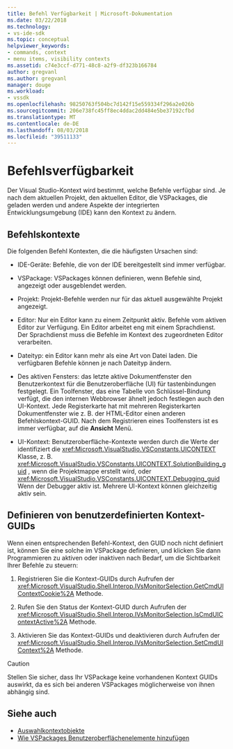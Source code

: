 ```yaml
---
title: Befehl Verfügbarkeit | Microsoft-Dokumentation
ms.date: 03/22/2018
ms.technology:
- vs-ide-sdk
ms.topic: conceptual
helpviewer_keywords:
- commands, context
- menu items, visibility contexts
ms.assetid: c74e3ccf-d771-48c8-a2f9-df323b166784
author: gregvanl
ms.author: gregvanl
manager: douge
ms.workload:
- vssdk
ms.openlocfilehash: 98250763f504bc7d142f15e559334f296a2e026b
ms.sourcegitcommit: 206e738fc45ff8ec4ddac2dd484e5be37192cfbd
ms.translationtype: MT
ms.contentlocale: de-DE
ms.lasthandoff: 08/03/2018
ms.locfileid: "39511133"
---
```

# <a name="command-availability"></a>Befehlsverfügbarkeit

Der Visual Studio-Kontext wird bestimmt, welche Befehle verfügbar sind. Je nach dem aktuellen Projekt, den aktuellen Editor, die VSPackages, die geladen werden und andere Aspekte der integrierten Entwicklungsumgebung (IDE) kann den Kontext zu ändern.

## <a name="command-contexts"></a>Befehlskontexte

Die folgenden Befehl Kontexten, die die häufigsten Ursachen sind:

- IDE-Geräte: Befehle, die von der IDE bereitgestellt sind immer verfügbar.

- VSPackage: VSPackages können definieren, wenn Befehle sind, angezeigt oder ausgeblendet werden.

- Projekt: Projekt-Befehle werden nur für das aktuell ausgewählte Projekt angezeigt.

- Editor: Nur ein Editor kann zu einem Zeitpunkt aktiv. Befehle vom aktiven Editor zur Verfügung. Ein Editor arbeitet eng mit einem Sprachdienst. Der Sprachdienst muss die Befehle im Kontext des zugeordneten Editor verarbeiten.

- Dateityp: ein Editor kann mehr als eine Art von Datei laden. Die verfügbaren Befehle können je nach Dateityp ändern.

- Des aktiven Fensters: das letzte aktive Dokumentfenster den Benutzerkontext für die Benutzeroberfläche (UI) für tastenbindungen festgelegt. Ein Toolfenster, das eine Tabelle von Schlüssel-Bindung verfügt, die den internen Webbrowser ähnelt jedoch festlegen auch den UI-Kontext. Jede Registerkarte hat mit mehreren Registerkarten Dokumentfenster wie z. B. der HTML-Editor einen anderen Befehlskontext-GUID. Nach dem Registrieren eines Toolfensters ist es immer verfügbar, auf die **Ansicht** Menü.

- UI-Kontext: Benutzeroberfläche-Kontexte werden durch die Werte der identifiziert die <xref:Microsoft.VisualStudio.VSConstants.UICONTEXT> Klasse, z. B. <xref:Microsoft.VisualStudio.VSConstants.UICONTEXT.SolutionBuilding_guid> , wenn die Projektmappe erstellt wird, oder <xref:Microsoft.VisualStudio.VSConstants.UICONTEXT.Debugging_guid> Wenn der Debugger aktiv ist. Mehrere UI-Kontext können gleichzeitig aktiv sein.

## <a name="define-custom-context-guids"></a>Definieren von benutzerdefinierten Kontext-GUIDs

Wenn einen entsprechenden Befehl-Kontext, den GUID noch nicht definiert ist, können Sie eine solche im VSPackage definieren, und klicken Sie dann Programmieren zu aktiven oder inaktiven nach Bedarf, um die Sichtbarkeit Ihrer Befehle zu steuern:

1.  Registrieren Sie die Kontext-GUIDs durch Aufrufen der <xref:Microsoft.VisualStudio.Shell.Interop.IVsMonitorSelection.GetCmdUIContextCookie%2A> Methode.

2.  Rufen Sie den Status der Kontext-GUID durch Aufrufen der <xref:Microsoft.VisualStudio.Shell.Interop.IVsMonitorSelection.IsCmdUIContextActive%2A> Methode.

3.  Aktivieren Sie das Kontext-GUIDs und deaktivieren durch Aufrufen der <xref:Microsoft.VisualStudio.Shell.Interop.IVsMonitorSelection.SetCmdUIContext%2A> Methode.
   
> [!CAUTION]
> Stellen Sie sicher, dass Ihr VSPackage keine vorhandenen Kontext GUIDs auswirkt, da es sich bei anderen VSPackages möglicherweise von ihnen abhängig sind.

## <a name="see-also"></a>Siehe auch

- [Auswahlkontextobjekte](../../extensibility/internals/selection-context-objects.md)
- [Wie VSPackages Benutzeroberflächenelemente hinzufügen](../../extensibility/internals/how-vspackages-add-user-interface-elements.md)